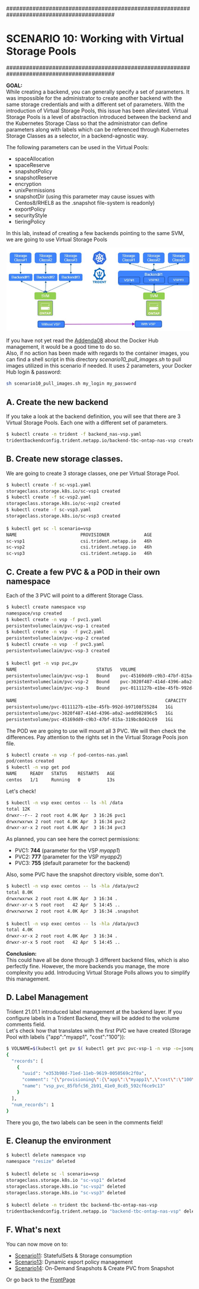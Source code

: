 #########################################################################################
# SCENARIO 10: Working with Virtual Storage Pools
#########################################################################################

**GOAL:**  
While creating a backend, you can generally specify a set of parameters. It was impossible for the administrator to create another backend with the same storage credentials and with a different set of parameters. With the introduction of Virtual Storage Pools, this issue has been alleviated. Virtual Storage Pools is a level of abstraction introduced between the backend and the Kubernetes Storage Class so that the administrator can define parameters along with labels which can be referenced through Kubernetes Storage Classes as a selector, in a backend-agnostic way.  

The following parameters can be used in the Virtual Pools:

- spaceAllocation
- spaceReserve
- snapshotPolicy
- snapshotReserve
- encryption
- unixPermissions
- snapshotDir (using this parameter may cause issues with Centos8/RHEL8 as the .snapshot file-system is readonly)
- exportPolicy
- securityStyle
- tieringPolicy

In this lab, instead of creating a few backends pointing to the same SVM, we are going to use Virtual Storage Pools

<p align="center"><img src="Images/scenario10.jpg"></p>

If you have not yet read the [Addenda08](../../Addendum/Addenda08) about the Docker Hub management, it would be a good time to do so.  
Also, if no action has been made with regards to the container images, you can find a shell script in this directory _scenario10_pull_images.sh_ to pull images utilized in this scenario if needed. It uses 2 parameters, your Docker Hub login & password:

```bash
sh scenario10_pull_images.sh my_login my_password
```

## A. Create the new backend

If you take a look at the backend definition, you will see that there are 3 Virtual Storage Pools.
Each one with a different set of parameters.

```bash
$ kubectl create -n trident -f backend_nas-vsp.yaml
tridentbackendconfig.trident.netapp.io/backend-tbc-ontap-nas-vsp created
```

## B. Create new storage classes.

We are going to create 3 storage classes, one per Virtual Storage Pool.

```bash
$ kubectl create -f sc-vsp1.yaml
storageclass.storage.k8s.io/sc-vsp1 created
$ kubectl create -f sc-vsp2.yaml
storageclass.storage.k8s.io/sc-vsp2 created
$ kubectl create -f sc-vsp3.yaml
storageclass.storage.k8s.io/sc-vsp3 created

$ kubectl get sc -l scenario=vsp
NAME                        PROVISIONER             AGE
sc-vsp1                     csi.trident.netapp.io   46h
sc-vsp2                     csi.trident.netapp.io   46h
sc-vsp3                     csi.trident.netapp.io   46h
```

## C. Create a few PVC & a POD in their own namespace

Each of the 3 PVC will point to a different Storage Class.  

```bash
$ kubectl create namespace vsp
namespace/vsp created
$ kubectl create -n vsp -f pvc1.yaml
persistentvolumeclaim/pvc-vsp-1 created
$ kubectl create -n vsp  -f pvc2.yaml
persistentvolumeclaim/pvc-vsp-2 created
$ kubectl create -n vsp  -f pvc3.yaml
persistentvolumeclaim/pvc-vsp-3 created

$ kubectl get -n vsp pvc,pv
NAME                              STATUS   VOLUME                                     CAPACITY   ACCESS MODES   STORAGECLASS   AGE
persistentvolumeclaim/pvc-vsp-1   Bound    pvc-45169dd9-c9b3-47bf-815a-319bc8d42c69   1Gi        RWX            sc-vsp1        46h
persistentvolumeclaim/pvc-vsp-2   Bound    pvc-3020f487-414d-4396-a0a2-aedd982896c5   1Gi        RWX            sc-vsp2        46h
persistentvolumeclaim/pvc-vsp-3   Bound    pvc-0111127b-e1be-45fb-992d-b97108f55284   1Gi        RWX            sc-vsp3        46h

NAME                                                        CAPACITY   ACCESS MODES   RECLAIM POLICY   STATUS   CLAIM               STORAGECLASS   REASON   AGE
persistentvolume/pvc-0111127b-e1be-45fb-992d-b97108f55284   1Gi        RWX            Delete           Bound    vsp/pvc-vsp-3       sc-vsp3                 46h
persistentvolume/pvc-3020f487-414d-4396-a0a2-aedd982896c5   1Gi        RWX            Delete           Bound    vsp/pvc-vsp-2       sc-vsp2                 46h
persistentvolume/pvc-45169dd9-c9b3-47bf-815a-319bc8d42c69   1Gi        RWX            Delete           Bound    vsp/pvc-vsp-1       sc-vsp1                 46h
```

The POD we are going to use will mount all 3 PVC. We will then check the differences.
Pay attention to the rights set in the Virtual Storage Pools json file.

```bash
$ kubectl create -n vsp -f pod-centos-nas.yaml
pod/centos created
$ kubectl -n vsp get pod
NAME     READY   STATUS    RESTARTS   AGE
centos   1/1     Running   0          13s
```

Let's check!

```bash
$ kubectl -n vsp exec centos -- ls -hl /data
total 12K
drwxr--r-- 2 root root 4.0K Apr  3 16:26 pvc1
drwxrwxrwx 2 root root 4.0K Apr  3 16:34 pvc2
drwxr-xr-x 2 root root 4.0K Apr  3 16:34 pvc3
```

As planned, you can see here the correct permissions:

- PVC1: **744** (parameter for the VSP _myapp1_)
- PVC2: **777** (parameter for the VSP _myapp2_)
- PVC3: **755** (default parameter for the backend)  

Also, some PVC have the snapshot directory visible, some don't.

```bash
$ kubectl -n vsp exec centos -- ls -hla /data/pvc2
total 8.0K
drwxrwxrwx 2 root root 4.0K Apr  3 16:34 .
drwxr-xr-x 5 root root   42 Apr  5 14:45 ..
drwxrwxrwx 2 root root 4.0K Apr  3 16:34 .snapshot

$ kubectl -n vsp exec centos -- ls -hla /data/pvc3
total 4.0K
drwxr-xr-x 2 root root 4.0K Apr  3 16:34 .
drwxr-xr-x 5 root root   42 Apr  5 14:45 ..
```

**Conclusion:**  
This could have all be done through 3 different backend files, which is also perfectly fine.
However, the more backends you manage, the more complexity you add. Introducing Virtual Storage Polls allows you to simplify this management.

## D. Label Management

Trident 21.01.1 introduced label management at the backend layer. If you configure labels in a Trident Backend, they will be added to the volume comments field.  
Let's check how that translates with the first PVC we have created (Storage Pool with labels {"app":"myapp1", "cost":"100"}):  

```bash
$ VOLNAME=$(kubectl get pv $( kubectl get pvc pvc-vsp-1 -n vsp -o=jsonpath='{.spec.volumeName}') -o=jsonpath='{.spec.csi.volumeAttributes.internalName}') && curl -X GET -ku vsadmin:Netapp1!  "https://192.168.0.135/api/storage/volumes?name=$VOLNAME&fields=comment" -H "accept: application/json"
{
  "records": [
    {
      "uuid": "e353b98d-71ed-11eb-9619-0050569c2f0a",
      "comment": "{\"provisioning\":{\"app\":\"myapp1\",\"cost\":\"100\"}}",
      "name": "vsp_pvc_85fbfc56_2b91_41e0_8cd5_592cf6ce9c13"
    }
  ],
  "num_records": 1
}
```

There you go, the two labels can be seen in the comments field!

## E. Cleanup the environment

```bash
$ kubectl delete namespace vsp
namespace "resize" deleted

$ kubectl delete sc -l scenario=vsp
storageclass.storage.k8s.io "sc-vsp1" deleted
storageclass.storage.k8s.io "sc-vsp2" deleted
storageclass.storage.k8s.io "sc-vsp3" deleted

$ kubectl delete -n trident tbc backend-tbc-ontap-nas-vsp
tridentbackendconfig.trident.netapp.io "backend-tbc-ontap-nas-vsp" deleted
```

## F. What's next

You can now move on to:

- [Scenario11](../Scenario11): StatefulSets & Storage consumption  
- [Scenario13](../Scenario13): Dynamic export policy management  
- [Scenario14](../Scenario14): On-Demand Snapshots & Create PVC from Snapshot  

Or go back to the [FrontPage](https://github.com/YvosOnTheHub/LabNetApp)
